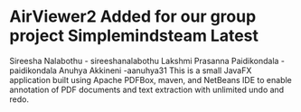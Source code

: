 # AirViewer2 Added for our group project Simplemindsteam Latest 
Sireesha Nalabothu - sireeshanalabothu
Lakshmi Prasanna Paidikondala - paidikondala
Anuhya Akkineni -aanuhya31
This is a small JavaFX application built using Apache PDFBox, maven, and NetBeans IDE to enable annotation of PDF documents and text extraction with unlimited undo and redo.
